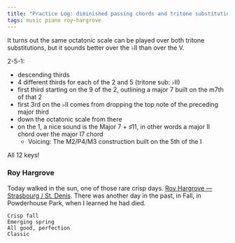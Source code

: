 ```yaml
---
title: "Practice Log: diminished passing chords and tritone substitution"
tags: music piano roy-hargrove
---
```


It turns out the same octatonic scale can be played over both tritone substitutions, but it sounds better over the ♭II than over the V.

2-5-1:

- descending thirds
- 4 different thirds for each of the 2 and 5 (tritone sub: ♭II)
- first third starting on the 9 of the 2, outlining a major 7 built on the m7th of that 2
- first 3rd on the ♭II comes from dropping the top note of the preceding major third
- down the octatonic scale from there
- on the 1, a nice sound is the Major 7 + ♯11, in other words a major II chord over the major I7 chord
  - Voicing: The M2/P4/M3 construction built on the 5th of the I

All 12 keys!

### Roy Hargrove

Today walked in the sun, one of those rare crisp days. [Roy Hargrove — Strasbourg / St. Denis](https://www.youtube.com/watch?v=XM83V4BD1Bw). There was another day in the past, in Fall, in Powderhouse Park, when I learned he had died.

```text
Crisp fall
Emerging spring
All good, perfection
Classic
```
